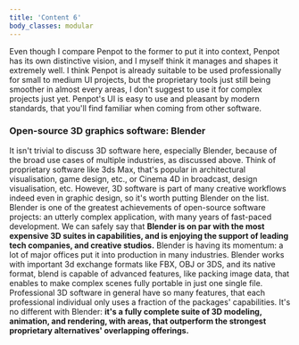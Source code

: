 ```yaml
---
title: 'Content 6'
body_classes: modular
---
```


Even though I compare Penpot to the former to put it into context, Penpot has its own distinctive vision, and I myself think it manages and shapes it extremely well. I think Penpot is already suitable to be used professionally for small to medium UI projects, but the proprietary tools just still being smoother in almost every areas, I don't suggest to use it for complex projects just yet. Penpot's UI is easy to use and pleasant by modern standards, that you'll find familiar when coming from other software.

### Open-source 3D graphics software: Blender
It isn't trivial to discuss 3D software here, especially Blender, because of the broad use cases of multiple industries, as discussed above. Think of proprietary software like 3ds Max, that's popular in architectural visualisation, game design, etc., or Cinema 4D in broadcast, design visualisation, etc. However, 3D software is part of many creative workflows indeed even in graphic design, so it's worth putting Blender on the list. Blender is one of the greatest achievements of open-source software projects: an utterly complex application, with many years of fast-paced development. We can safely say that **Blender is on par with the most expensive 3D suites in capabilities, and is enjoying the support of leading tech companies, and creative studios.** Blender is having its momentum: a lot of major offices put it into production in many industries. Blender works with important 3d exchange formats like FBX, OBJ or 3DS, and its native format, blend is capable of advanced features, like packing image data, that enables to make complex scenes fully portable in just one single file. Professional 3D software in general have so many features, that each professional individual only uses a fraction of the packages' capabilities. It's no different with Blender: **it's a fully complete suite of 3D modeling, animation, and rendering, with areas, that outperform the strongest proprietary alternatives' overlapping offerings.**